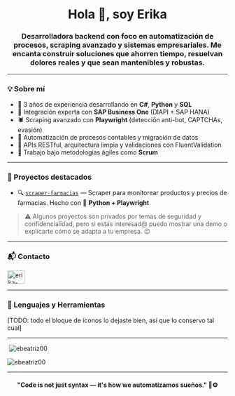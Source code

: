 <h1 align="center">Hola 👋, soy Erika</h1>

<h3 align="center">
Desarrolladora backend con foco en automatización de procesos, scraping avanzado y sistemas empresariales.
Me encanta construir soluciones que <strong>ahorren tiempo</strong>, <strong>resuelvan dolores reales</strong> y que sean <strong>mantenibles y robustas</strong>.
</h3>

---

### 💡 Sobre mí

- 🧠 3 años de experiencia desarrollando en **C#**, **Python** y **SQL**
- 🔧 Integración experta con **SAP Business One** (DIAPI + SAP HANA)
- 🕷️ Scraping avanzado con **Playwright** (detección anti-bot, CAPTCHAs, evasión)
- 🧾 Automatización de procesos contables y migración de datos
- 🔄 APIs RESTful, arquitectura limpia y validaciones con FluentValidation
- 💼 Trabajo bajo metodologías ágiles como **Scrum**

---

### 🚀 Proyectos destacados

- 🔍 [`scraper-farmacias`](https://github.com/Ebeatriz00/Scrapper_bot) — Scraper para monitorear productos y precios de farmacias. Hecho con 🐍 **Python + Playwright**

> ⚠️ Algunos proyectos son privados por temas de seguridad y confidencialidad, pero si estás interesad@ puedo mostrar una demo o explicarte cómo se adapta a tu empresa. 😉

---

### 📬 Contacto

<p align="left">
  <a href="https://linkedin.com/in/erika-fasanando" target="blank">
    <img align="center" src="https://raw.githubusercontent.com/rahuldkjain/github-profile-readme-generator/master/src/images/icons/Social/linked-in-alt.svg" alt="erika-fasanando" height="30" width="40" />
  </a>
</p>

---

### 🧰 Lenguajes y Herramientas

<p align="left">
  <!-- Aquí mantengo todos tus íconos intactos -->
  <!-- Puedes agregar más si usas cosas como Redis, Kafka, etc. -->
  [TODO: todo el bloque de íconos lo dejaste bien, así que lo conservo tal cual]
</p>

---

<p>&nbsp;<img align="center" src="https://github-readme-stats.vercel.app/api?username=ebeatriz00&show_icons=true&locale=en" alt="ebeatriz00" /></p>
<p><img align="center" src="https://github-readme-streak-stats.herokuapp.com/?user=ebeatriz00&" alt="ebeatriz00" /></p>

---

<h4 align="center">"Code is not just syntax — it's how we automatizamos sueños." 🧠⚙️</h4>
